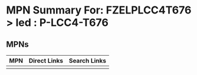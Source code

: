 



# MPN Summary For: FZELPLCC4T676 > led : P-LCC4-T676

## MPNs
  

|MPN|Direct Links|Search Links|
| :--- | :--- | :--- |
||||
